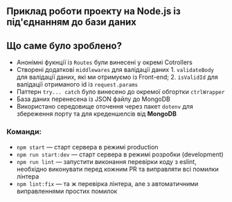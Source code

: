 ## Приклад роботи проекту на Node.js із під'єднанням до бази даних

## Що саме було зроблено?

- Анонімні фукнції із `Routes` були винесені у окремі Cotrollers
- Створені додаткові `middlewares` для валідації даних 1. `validateBody` для валідації даних, які ми отримуємо із Front-end; 2. `isValidId` для валідації отриманого id із `request.params`
- Паттерн `try... catch` було винесено до окремої обгортки `ctrlWrapper`
- База даних перенесена із JSON файлу до MongoDB
- Використано середовище оточення через пакет `dotenv` для збереження порту та для креденшелсів від **MongoDB**

### Команди:

- `npm start` &mdash; старт сервера в режимі production
- `npm run start:dev` &mdash; старт сервера в режимі розробки (development)
- `npm run lint` &mdash; запустити виконання перевірки коду з eslint, необхідно виконувати перед кожним PR та виправляти всі помилки лінтера
- `npm lint:fix` &mdash; та ж перевірка лінтера, але з автоматичними виправленнями простих помилок
